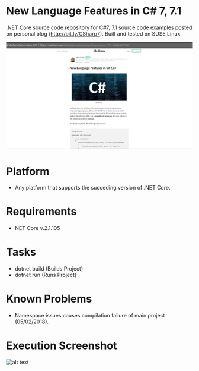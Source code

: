 # New Language Features in C# 7, 7.1
.NET Core source code repository for C#7, 7.1 source code examples posted on personal blog (http://bit.ly/CSharp7).
Built and tested on SUSE Linux.

![alt text](https://raw.githubusercontent.com/afinlay5/CSharp7/master/blog.png)

# Platform 
- Any platform that supports the succeding version of .NET Core.

# Requirements
- ṄET Core v.2.1.105

# Tasks
- dotnet build (Builds Project)
- dotnet run (Runs Project)

# Known Problems
- Namespace issues causes compilation failure of main project (05/02/2018).

# Execution Screenshot
![alt text](https://raw.githubusercontent.com/afinlay5/CSharp7/master/run.png)